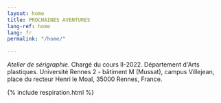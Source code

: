 ```yaml
---
layout: home
title: PROCHAINES AVENTURES
lang-ref: home
lang: fr
permalink: "/home/"

---
```

_Atelier de sérigraphie_. Chargé du cours II-2022. Département d'Arts plastiques. Université Rennes 2 - bâtiment M (Mussat), campus Villejean, place du recteur Henri le Moal, 35000 Rennes, France.

{% include respiration.html %}